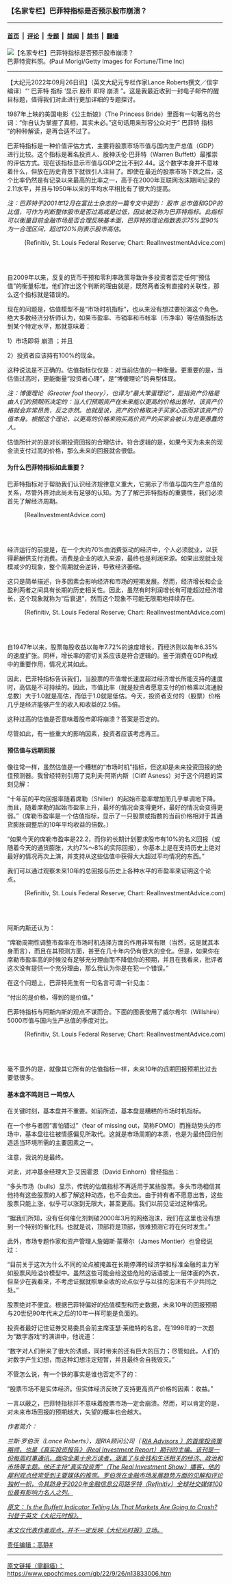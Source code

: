 ### 【名家专栏】巴菲特指标是否预示股市崩溃？

---

#### [首页](../../../..?n13833006) &nbsp;|&nbsp; [评论](../../../../../epoch-comment?n13833006) &nbsp;|&nbsp; [专题](../../../../../epoch-special?n13833006) &nbsp;|&nbsp; [禁闻](../../../../../epoch-news?n13833006) &nbsp;|&nbsp; [禁书](../../../../../books?n13833006) &nbsp;|&nbsp; [翻墙](https://github.com/gfw-breaker/nogfw/blob/master/README.md?n13833006)


<div><img alt="【名家专栏】巴菲特指标是否预示股市崩溃？" class="attachment-djy_600_400 size-djy_600_400 wp-post-image" src="https://i.epochtimes.com/assets/uploads/2022/09/id13833008-GettyImages-492446672-600x400.jpg"/>
<div class="caption">
 巴菲特资料照。(Paul Morigi/Getty Images for Fortune/Time Inc)
</div></div><hr/><div class="post_content" id="artbody" itemprop="articleBody">
 <!-- article content begin -->
 <p>
  【大纪元2022年09月26日讯】（英文大纪元专栏作家Lance Roberts撰文／信宇编译）“‘
  <ok href="https://www.epochtimes.com/gb/tag/%E5%B7%B4%E8%8F%B2%E7%89%B9.html">
   巴菲特
  </ok>
  <ok href="https://www.epochtimes.com/gb/tag/%E6%8C%87%E6%A0%87.html">
   指标
  </ok>
  ’显示
  <ok href="https://www.epochtimes.com/gb/tag/%E8%82%A1%E5%B8%82.html">
   股市
  </ok>
  即将
  <ok href="https://www.epochtimes.com/gb/tag/%E5%B4%A9%E6%BA%83.html">
   崩溃
  </ok>
  ”。这是我最近收到一封电子邮件的醒目标题，值得我们对此进行更加详细的专题探讨。
 </p>
 <p>
  1987年上映的美国电影《公主新娘》（The Princess Bride）里面有一句著名的台词：“你自认为掌握了真相，其实未必。”这句话用来形容公众对于“
  <ok href="https://www.epochtimes.com/gb/tag/%E5%B7%B4%E8%8F%B2%E7%89%B9.html">
   巴菲特
  </ok>
  <ok href="https://www.epochtimes.com/gb/tag/%E6%8C%87%E6%A0%87.html">
   指标
  </ok>
  ”的种种解读，是再合适不过了。
 </p>
 <p>
  巴菲特指标是一种价值评估方式，主要将股票市场市值与国内生产总值（GDP）进行比较。这个指标是著名投资人、股神沃伦‧巴菲特（Warren Buffett）最推崇的评估方式。现在该指标显示市值与GDP之比不到2.44。这个数字本身并不意味着什么，但放在历史背景下就很引人注目了。即使在最近的股票市场下跌之后，这个比率仍然是有记录以来最高的比率之一，高于在2000年互联网泡沫期间记录的2.11水平，并且与1950年以来的平均水平相比有了很大的提高。
 </p>
 <p>
  <em>
   注：巴菲特于2001年12月在富比士杂志的一篇专文中提到：
   <ok href="https://www.epochtimes.com/gb/tag/%E8%82%A1%E5%B8%82.html">
    股市
   </ok>
   总市值和GDP的比值，可作为判断整体股市是否过高或是过低，因此被泛称为巴菲特指标。此指标可以衡量目前金融市场是否合理反映基本面，巴菲特的理论指数表示75%至90%为一合理区间，超过120%则表示股市高估。
  </em>
 </p>
 <figure aria-describedby="caption-attachment-13833010" class="wp-caption aligncenter" id="attachment_13833010" style="width: 600px">
  <ok href="https://i.epochtimes.com/assets/uploads/2022/09/id13833010-image001-600x387.jpg" target="_blank">
   <img alt="" class="size-large wp-image-13833010" src="https://i.epochtimes.com/assets/uploads/2022/09/id13833010-image001-600x387-600x387.jpg"/>
  </ok>
  <br/><figcaption class="wp-caption-text" id="caption-attachment-13833010">
   (Refinitiv, St. Louis Federal Reserve; Chart: RealInvestmentAdvice.com)
  </figcaption><br/>
 </figure><br/>
 <p>
  自2009年以来，反复的货币干预和零利率政策导致许多投资者否定任何“预估值”的衡量标准。他们作出这个判断的理由就是，既然两者没有直接的关联性，那么这个指标就是错误的。
 </p>
 <p>
  现在的问题是，估值模型不是“市场时机指标”，也从来没有想过要扮演这个角色。绝大多数经济分析师认为，如果市盈率、市销率和市帐率（市净率）等估值指标达到某个特定水平，那就意味着：
 </p>
 <p>
  1）市场即将
  <ok href="https://www.epochtimes.com/gb/tag/%E5%B4%A9%E6%BA%83.html">
   崩溃
  </ok>
  ；并且
 </p>
 <p>
  2）投资者应该持有100%的现金。
 </p>
 <p>
  这种说法是不正确的。估值指标仅仅是：对当前估值的一种衡量。更重要的是，当估值过高时，更能衡量“投资者心理”，是“博傻理论”的典型体现。
 </p>
 <p>
  <em>
   注：博傻理论（Greater fool theory），也译为“最大笨蛋理论”，是指资产价格是由人们的预期所决定的：当人们预期资产在未来能以更高的价格出售时，该资产价格就会非常昂贵，反之亦然。也就是说，资产的价格取决于买家心态而非该资产价值本身。根据这个理论，以更高的价格来购买高价资产的买家会被认为是更愚蠢的人。
  </em>
 </p>
 <p>
  估值所针对的是对长期投资回报的合理估计。符合逻辑的是，如果今天为未来的现金流支付过高的价格，那么未来的回报就会很低。
 </p>
 <h4>
  为什么巴菲特指标如此重要？
 </h4>
 <p>
  巴菲特指标对于帮助我们认识经济规律意义重大，它揭示了市值与国内生产总值的关系，尽管外界对此尚未有足够的认知。为了了解巴菲特指标的重要性，我们必须首先了解经济周期。
 </p>
 <figure aria-describedby="caption-attachment-13833011" class="wp-caption aligncenter" id="attachment_13833011" style="width: 600px">
  <ok href="https://i.epochtimes.com/assets/uploads/2022/09/id13833011-image002-600x356.png" target="_blank">
   <img alt="" class="size-large wp-image-13833011" src="https://i.epochtimes.com/assets/uploads/2022/09/id13833011-image002-600x356-600x356.png"/>
  </ok>
  <br/><figcaption class="wp-caption-text" id="caption-attachment-13833011">
   (RealInvestmentAdvice.com)
  </figcaption><br/>
 </figure><br/>
 <p>
  经济运行的前提是，在一个大约70%由消费驱动的经济中，个人必须就业，以获得薪酬供支付消费。消费是企业的收入来源，最终也是利润来源。如果出现就业规模减少的现象，整个周期就会逆转，导致经济萎缩。
 </p>
 <p>
  这只是简单描述，许多因素会影响经济和市场的短期发展。然而，经济增长和企业盈利两者之间具有长期的历史相关性。因此，虽然有时利润增长有可能超过经济增长，这个现象就称为“后衰退”，然而这个现象不可能无限期地持续存在。
 </p>
 <figure aria-describedby="caption-attachment-13833012" class="wp-caption aligncenter" id="attachment_13833012" style="width: 600px">
  <ok href="https://i.epochtimes.com/assets/uploads/2022/09/id13833012-image003-600x364.jpg" target="_blank">
   <img alt="" class="size-large wp-image-13833012" src="https://i.epochtimes.com/assets/uploads/2022/09/id13833012-image003-600x364-600x364.jpg"/>
  </ok>
  <br/><figcaption class="wp-caption-text" id="caption-attachment-13833012">
   (Refinitiv, St. Louis Federal Reserve; Chart: RealInvestmentAdvice.com)
  </figcaption><br/>
 </figure><br/>
 <p>
  自1947年以来，股票每股收益以每年7.72%的速度增长，而经济则以每年6.35%的速度扩张。同样，增长率的密切关系应该是符合逻辑的。鉴于消费在GDP构成中的重要作用，情况尤其如此。
 </p>
 <p>
  因此，巴菲特指标告诉我们，当股票的市值增长速度超过经济增长所能支持的速度时，高估是不可持续的。因此，市值比率（就是投资者愿意支付的价格乘以流通股总数）大于1.0就是高估，而低于1.0就是低估。今天，投资者支付的（股票）价格几乎是经济能够产生的收入和收益的2.5倍。
 </p>
 <p>
  这种过高的估值是否意味着股市即将崩溃？答案是否定的。
 </p>
 <p>
  尽管如此，有一些重大的影响因素，投资者应该考虑再三。
 </p>
 <h4>
  预估值与远期回报
 </h4>
 <p>
  像往常一样，虽然估值是一个糟糕的“市场时机”指标，但这却是未来投资回报的绝佳预测器。我曾经特别引用了克利夫‧阿斯内斯（Cliff Asness）对于这个问题的深刻见解：
 </p>
 <p>
  “十年前的平均回报率随着席勒（Shiller）的起始市盈率增加而几乎单调地下降。而且，随着席勒的起始市盈率上升，最坏的情况会变得更坏，最好的情况会变得更弱。”（席勒市盈率是一个估值指标，显示了一只股票或指数的当前价格相对于其通货膨胀调整后的10年平均收益的倍数。）
 </p>
 <p>
  “如果今天的席勒市盈率是22.2，而你的长期计划要求股市有10%的名义回报（或随着今天的通货膨胀，大约7%〜8%的实际回报），你基本上是在支持历史上绝对最好的情况再次上演，并支持从这些估值中获得大大超过平均情况的东西。”
 </p>
 <p>
  我们可以通过观察未来10年的总回报与历史上各种水平的市盈率来证明这个论点。
 </p>
 <figure aria-describedby="caption-attachment-13833013" class="wp-caption aligncenter" id="attachment_13833013" style="width: 600px">
  <ok href="https://i.epochtimes.com/assets/uploads/2022/09/id13833013-image004-600x347.jpg" target="_blank">
   <img alt="" class="size-large wp-image-13833013" src="https://i.epochtimes.com/assets/uploads/2022/09/id13833013-image004-600x347-600x347.jpg"/>
  </ok>
  <br/><figcaption class="wp-caption-text" id="caption-attachment-13833013">
   (Refinitiv, St. Louis Federal Reserve; Chart: RealInvestmentAdvice.com)
  </figcaption><br/>
 </figure><br/>
 <p>
  阿斯内斯还认为：
 </p>
 <p>
  “席勒周期性调整市盈率在市场时机选择方面的作用非常有限（当然，这是就其本身而言），而且在其预测方面，甚至在几十年内仍有很大的变化。但是，如果你在席勒市盈率高的时候没有足够充分理由而不降低你的预期，并且在我看来，批评者这次没有提供一个充分理由，那么我认为你是在犯一个错误。”
 </p>
 <p>
  在这个问题上，巴菲特先生有一句名言可谓一针见血：
 </p>
 <p>
  “付出的是价格，得到的是价值。”
 </p>
 <p>
  巴菲特指标与阿斯内斯的观点不谋而合。下面的图表使用了威尔希尔（Willshire）5000市值与国内生产总值的季度对比。
 </p>
 <figure aria-describedby="caption-attachment-13833014" class="wp-caption aligncenter" id="attachment_13833014" style="width: 600px">
  <ok href="https://i.epochtimes.com/assets/uploads/2022/09/id13833014-image005-600x322.jpg" target="_blank">
   <img alt="" class="size-large wp-image-13833014" src="https://i.epochtimes.com/assets/uploads/2022/09/id13833014-image005-600x322-600x322.jpg"/>
  </ok>
  <br/><figcaption class="wp-caption-text" id="caption-attachment-13833014">
   (Refinitiv, St. Louis Federal Reserve; Chart: RealInvestmentAdvice.com)
  </figcaption><br/>
 </figure><br/>
 <p>
  毫不意外的是，就像其它所有的估值指标一样，未来10年的远期回报预期比过去要低很多。
 </p>
 <h4>
  基本盘不鸣则已 一鸣惊人
 </h4>
 <p>
  在关键时刻，基本盘并不重要。如前所述，基本盘是糟糕的市场时机指标。
 </p>
 <p>
  在一个参与者因“害怕错过”（fear of missing out，简称FOMO）而推动势头的市场中，基本盘往往被情感偏见所取代。这就是市场周期的本质，也是为最终回归创造适当环境所需的主要因素之一。
 </p>
 <p>
  注意，我说的是最终。
 </p>
 <p>
  对此，对冲基金经理大卫‧艾因霍恩（David Einhorn）曾经指出：
 </p>
 <p>
  “多头市场（bulls）显示，传统的估值指标不再适用于某些股票。多头市场相信其他持有这些股票的人都了解这种动态，也不会卖出。由于持有者不愿意出售，这些股票只能上涨，似乎可以涨到无限大，甚至更高。我们以前见证过这种情况。
 </p>
 <p>
  “据我们所知，没有任何催化剂刺破2000年3月的网络泡沫，我们在这里也没有想到一个特别的催化剂。也就是说，顶部将是顶部，很难预测它将在何时发生。”
 </p>
 <p>
  此外，市场专题作家和资产管理人詹姆斯‧蒙蒂尔（James Montier）也曾经说过：
 </p>
 <p>
  “目前关于这次为什么不同的论点被掩盖在长期停滞的经济学和标准金融的主力军如股票风险溢价模型中。虽然这些可能会给这些危险的话语披上一层体面的外衣，但至少在我看来，不考虑证据就照单全收的论点似乎与以往的泡沫有不少共同之处。”
 </p>
 <p>
  股票绝对不便宜。根据巴菲特偏好的估值模型和历史数据，未来10年的回报预期与20世纪90年代末之后的10年一样可能是负面的。
 </p>
 <p>
  投资者最好记住证券交易委员会前主席亚瑟‧莱维特的名言。在1998年的一次题为“数字游戏“的演讲中，他说道：
 </p>
 <p>
  “数字对人们带来了很大的诱惑，同时带来的还有巨大的压力；尽管如此，人们仍对数字产生幻想，而这种幻想注定短暂，并且最终会自我毁灭。”
 </p>
 <p>
  不管怎么说，有一个铁的事实是谁也否定不了的：
 </p>
 <p>
  “股票市场不是实体经济。但实体经济反映了支持更高资产价格的因素：收益。”
 </p>
 <p>
  一言以蔽之，巴菲特指标并不意味着股票市场一定会崩溃。然而，可以肯定的是，对未来市场回报的预期越大，失望的概率也会越大。
 </p>
 <p>
  <em>
   作者简介：
  </em>
 </p>
 <p>
  <em>
   兰斯‧罗伯茨（Lance Roberts），是RIA顾问公司（
   <a data-saferedirecturl="https://www.google.com/url?q=https://realinvestmentadvice.com/investing/&amp;source=gmail&amp;ust=1642114491368000&amp;usg=AOvVaw04OEDX_eYf_zfmkL4GRYGW" href="https://realinvestmentadvice.com/investing/" rel="noopener noreferrer" target="_blank">
    RIA Advisors
   </ok>
   ）的首席投资策略师，也是《真实投资报告》（Real Investment Report）期刊的主编。该刊是一份每周时事通讯，面向全美十余万读者，涵盖了与金钱和生活相关的经济、政治和市场等主题。他还主持“真实投资秀”（The Real Investment Show）播客，他的犀利观点经常受到主要媒体的推崇。罗伯茨在金融市场发展趋势方面的见解和评论独树一帜，令其跻身于2020年金融信息公司路孚特（Refinitiv）全球社交媒体100位最有影响力名人之列。
  </em>
 </p>
 <p>
  <em>
   原文：
   <ok href="https://www.theepochtimes.com/is-the-buffett-indicator-telling-us-that-markets-are-going-to-crash_4730598.html?utm_source=ai&amp;utm_medium=search">
    Is the Buffett Indicator Telling Us That Markets Are Going to Crash?
   </ok>
   刊登于英文《大纪元时报》。
  </em>
 </p>
 <p>
  <em>
   本文仅代表作者观点，并不一定反映《大纪元时报》立场。
  </em>
 </p>
 <p>
  责任编辑：高静#
 </p>
 <!-- article content end -->
 <div id="below_article_ad">
 </div>
</div>


---

原文链接（需翻墙）：https://www.epochtimes.com/gb/22/9/26/n13833006.htm